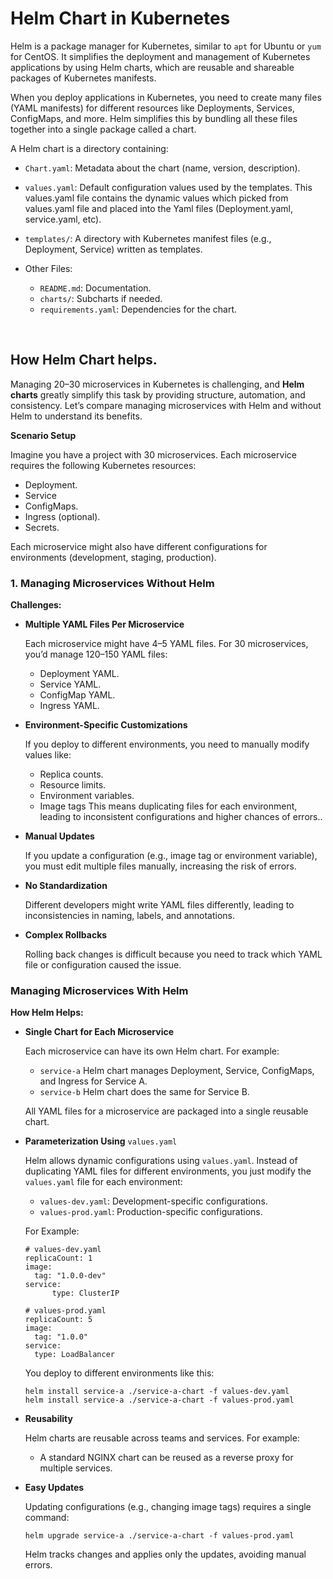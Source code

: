 # Helm Chart in Kubernetes

Helm is a package manager for Kubernetes, similar to ```apt``` for Ubuntu or ```yum``` for CentOS. It simplifies the deployment and management of Kubernetes applications by using Helm charts, which are reusable and shareable packages of Kubernetes manifests.

When you deploy applications in Kubernetes, you need to create many files (YAML manifests) for different resources like Deployments, Services, ConfigMaps, and more. Helm simplifies this by bundling all these files together into a single package called a chart.

A Helm chart is a directory containing:

- ```Chart.yaml```: Metadata about the chart (name, version, description).
  
- ```values.yaml```: Default configuration values used by the templates. This values.yaml file contains the dynamic values which picked from values.yaml file and placed into the Yaml files (Deployment.yaml, service.yaml, etc).
  
- ```templates/```: A directory with Kubernetes manifest files (e.g., Deployment, Service) written as templates.

- Other Files:
  - ```README.md```: Documentation.
  - ```charts/```: Subcharts if needed.
  - ```requirements.yaml```: Dependencies for the chart.

<br>

## How Helm Chart helps.

Managing 20–30 microservices in Kubernetes is challenging, and **Helm charts** greatly simplify this task by providing structure, automation, and consistency. Let’s compare managing microservices with Helm and without Helm to understand its benefits.

**Scenario Setup**

Imagine you have a project with 30 microservices. Each microservice requires the following Kubernetes resources:

- Deployment.
- Service
- ConfigMaps.
- Ingress (optional).
- Secrets.

Each microservice might also have different configurations for environments (development, staging, production).

### 1. Managing Microservices Without Helm

**Challenges:**

- **Multiple YAML Files Per Microservice**

  Each microservice might have 4–5 YAML files. For 30 microservices, you’d manage 120–150 YAML files:

  - Deployment YAML.
  - Service YAML.
  - ConfigMap YAML.
  - Ingress YAML.

- **Environment-Specific Customizations**

  If you deploy to different environments, you need to manually modify values like:

  - Replica counts.
  - Resource limits.
  - Environment variables.
  - Image tags This means duplicating files for each environment, leading to inconsistent configurations and higher chances of errors..

- **Manual Updates**

  If you update a configuration (e.g., image tag or environment variable), you must edit multiple files manually, increasing the risk of errors.

- **No Standardization**

  Different developers might write YAML files differently, leading to inconsistencies in naming, labels, and annotations.

- **Complex Rollbacks**

  Rolling back changes is difficult because you need to track which YAML file or configuration caused the issue.

### Managing Microservices With Helm

**How Helm Helps:**

- **Single Chart for Each Microservice**

  Each microservice can have its own Helm chart. For example:

  - ```service-a``` Helm chart manages Deployment, Service, ConfigMaps, and Ingress for Service A.
  - ```service-b``` Helm chart does the same for Service B.
 
  All YAML files for a microservice are packaged into a single reusable chart.

- **Parameterization Using** ```values.yaml```

  Helm allows dynamic configurations using ```values.yaml```. Instead of duplicating YAML files for different environments, you just modify the ```values.yaml``` file for each environment:

  - ```values-dev.yaml```: Development-specific configurations.
  - ```values-prod.yaml```: Production-specific configurations.

  For Example:

  ```
  # values-dev.yaml
  replicaCount: 1
  image:
    tag: "1.0.0-dev"
  service:
    	type: ClusterIP

  # values-prod.yaml
  replicaCount: 5
  image:
    tag: "1.0.0"
  service:
    type: LoadBalancer
  ```

  You deploy to different environments like this:

  ```
  helm install service-a ./service-a-chart -f values-dev.yaml
  helm install service-a ./service-a-chart -f values-prod.yaml
  ```

- **Reusability**

  Helm charts are reusable across teams and services. For example:

  - A standard NGINX chart can be reused as a reverse proxy for multiple services.
 
- **Easy Updates**

  Updating configurations (e.g., changing image tags) requires a single command:

  ```
  helm upgrade service-a ./service-a-chart -f values-prod.yaml
  ```

  Helm tracks changes and applies only the updates, avoiding manual errors.

  

